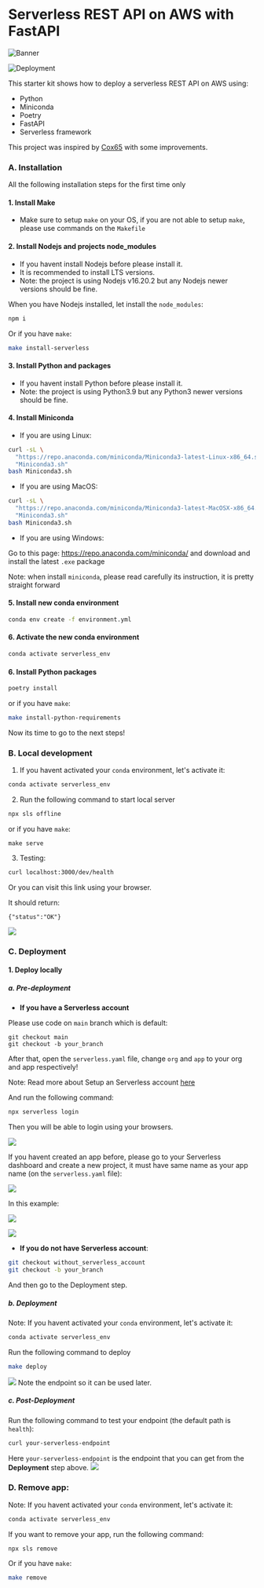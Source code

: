 Serverless REST API on AWS with FastAPI
==================

![Banner](Banner.png)

![Deployment](https://github.com/Cox65/fastapi-aws-starter-kit/actions/workflows/main.yaml/badge.svg)

This starter kit shows how to deploy a serverless REST API on AWS using:
* Python
* Miniconda
* Poetry
* FastAPI
* Serverless framework

This project was inspired by [Cox65](https://github.com/Cox65/fastapi-aws-starter-kit/) with some improvements.

### A. Installation
All the following installation steps for the first time only

#### 1. Install Make
- Make sure to setup `make` on your OS, if you are not able to setup `make`, please use commands on the `Makefile`

#### 2. Install Nodejs and projects node_modules
- If you havent install Nodejs before please install it.
- It is recommended to install LTS versions.
- Note: the project is using Nodejs v16.20.2 but any Nodejs newer versions should be fine.

When you have Nodejs installed, let install the `node_modules`:
```bash
npm i
```
Or if you have `make`:
```bash
make install-serverless
```

#### 3. Install Python and packages
- If you havent install Python before please install it.
- Note: the project is using Python3.9 but any Python3 newer versions should be fine.

#### 4. Install Miniconda

- If you are using Linux:

```bash
curl -sL \
  "https://repo.anaconda.com/miniconda/Miniconda3-latest-Linux-x86_64.sh" > \
  "Miniconda3.sh"
bash Miniconda3.sh
```

- If you are using MacOS:

```bash
curl -sL \
  "https://repo.anaconda.com/miniconda/Miniconda3-latest-MacOSX-x86_64.sh" > \
  "Miniconda3.sh"
bash Miniconda3.sh
```

- If you are using Windows:

Go to this page: https://repo.anaconda.com/miniconda/ and download and install the latest `.exe` package

Note: when install `miniconda`, please read carefully its instruction, it is pretty straight forward

#### 5. Install new conda environment
```bash
conda env create -f environment.yml
```

#### 6. Activate the new conda environment
```bash
conda activate serverless_env
```

#### 6. Install Python packages
```bash
poetry install
```

or if you have `make`:
```bash
make install-python-requirements
```

Now its time to go to the next steps!

### B. Local development
1. If you havent activated your `conda` environment, let's activate it:
```bash
conda activate serverless_env
```

2. Run the following command to start local server
```bash
npx sls offline
```
or if you have `make`:
```
make serve
```

3. Testing:
```bash
curl localhost:3000/dev/health
```
Or you can visit this link using your browser.

It should return:
```
{"status":"OK"}
```
![](https://i.imgur.com/fH0Y2dx.png)


### C. Deployment
#### 1. Deploy locally
##### a. Pre-deployment
- **If you have a Serverless account**

Please use code on `main` branch which is default:
```
git checkout main
git checkout -b your_branch
```

After that, open the `serverless.yaml` file, change `org` and `app` to your org and app respectively!


Note: Read more about Setup an Serverless account [here](https://www.devops.ci/setup-your-serverless-account/)

And run the following command:
```bash
npx serverless login
```

Then you will be able to login using your browsers.

![](https://i.imgur.com/KDpIpco.png)

If you havent created an app before, please go to your Serverless dashboard and create a new project, it must have same name as your app name (on the `serverless.yaml` file):

![](https://i.imgur.com/cuulyzZ.png)

In this example:

![](https://i.imgur.com/zMLe2mm.png)

![](https://i.imgur.com/BD6lkVA.png)


- **If you do not have Serverless account**:
```bash
git checkout without_serverless_account
git checkout -b your_branch
```
And then go to the Deployment step.

##### b. Deployment

Note: If you havent activated your `conda` environment, let's activate it:
```bash
conda activate serverless_env
```

Run the following command to deploy
```bash
make deploy
```
![](https://i.imgur.com/re6ApDp.png)
Note the endpoint so it can be used later.

##### c. Post-Deployment
Run the following command to test your endpoint (the default path is `health`):
```bash
curl your-serverless-endpoint
```
Here `your-serverless-endpoint` is the endpoint that you can get from the **Deployment** step above.
![](https://i.imgur.com/R366e1s.png)

### D. Remove app:
Note: If you havent activated your `conda` environment, let's activate it:
```bash
conda activate serverless_env
```

If you want to remove your app, run the following command:
```
npx sls remove
```
Or if you have `make`:
```bash
make remove
```
